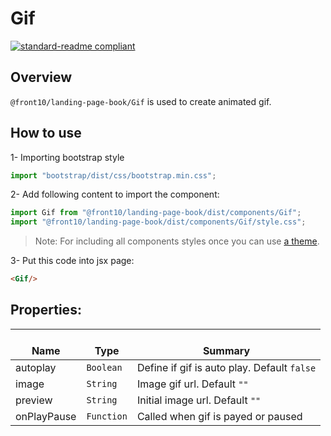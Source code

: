 # Gif

[![standard-readme compliant](https://img.shields.io/badge/standard--readme-OK-green.svg?style=flat-square)](https://github.com/RichardLitt/standard-readme)

## Overview
`@front10/landing-page-book/Gif` is used to create animated gif.

## How to use
1- Importing bootstrap style

```js
import "bootstrap/dist/css/bootstrap.min.css";
```
2- Add following content to import the component:

```js
import Gif from "@front10/landing-page-book/dist/components/Gif";
import "@front10/landing-page-book/dist/components/Gif/style.css";
```

> Note: For including all components styles once you can use [a theme](https://github.com/front10/landing-page-book/wiki/Theming).

3- Put this code into jsx page:
```html
<Gif/>
```

## Properties:

| </br>Name   | </br>Type | </br>Summary                                                                                 | 
| ------------| - | ------------------------------------------------------------------------------------------------------ |
| autoplay      | `Boolean` | Define if gif is auto play. Default `false` |
| image      | `String` | Image gif url. Default `""` |
| preview      | `String` | Initial image url. Default `""` |
| onPlayPause      | `Function` | Called when gif is payed or paused|
